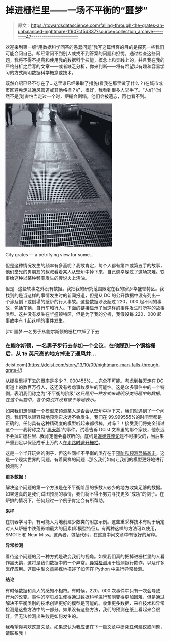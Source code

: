 # 掉进栅栏里——一场不平衡的“噩梦”

> 原文：<https://towardsdatascience.com/falling-through-the-grates-an-unbalanced-nightmare-1f907cf5d337?source=collection_archive---------47----------------------->

欢迎来到第一版“用数据科学回答的愚蠢问题”我写这篇博客的目的是探究一些我们可能会问自己，却经常问不到别人或找不到答案的问题和担忧。通过检查这些问题，我将不得不提高和使用我的数据科学技能，概念上和实践上的，并且我在我的严格分析之后写的文章——或者缺乏分析，你来判断——将有希望以有趣和容易学习的方式阐明数据科学概念或技术。

既然介绍已经不存在了…这里谁已经采取了措施(看我在那里做了什么？)在城市或市区避免走过通风管道或其他格栅？好，很好，我看到很多人举手了。“人们”(当然不是我)害怕当走过一个时，炉栅会倒塌，他们会被遗忘，再也看不到。

![](img/6cf0d0486da4ca71bbddc6695c1ef059.png)

City grates — a petrifying view for some…

但是这种情况发生的频率有多高呢？我敢肯定，每个人都有第四或第五手的故事，他们堂兄的男朋友的叔叔看着某人从壁炉中掉下来，自己侥幸躲过了这场灾难。轶事给这种以某种频率发生的传说火上浇油。

但是…这些轶事之外没有数据。我把我的研究范围限定在我的家乡华盛顿特区。我找到的是当这样的事情发生时的新闻报道，但是从 DC 的公开数据中没有列出一个涉及倒下或倒塌的壁炉的行人事故。这些数据涉及超过 220，000 起不同的事故，包括车辆、自行车和行人。下面的链接显示了当这样的事件发生时所写的故事类型。这并没有发生在华盛顿特区，但是为了我的分析，我假设每 220，000 起事故中有 1 起这样的事件发生。

[](https://dcist.com/story/13/10/09/nightmare-man-falls-through-grate-i/) [## 噩梦:一名男子从鲍尔斯顿的栅栏中掉了下去

### 在鲍尔斯顿，一名男子步行去参加一个会议，在他踩到一个钢格栅后，从 15 英尺高的地方掉进了通风井…

dcist.com](https://dcist.com/story/13/10/09/nightmare-man-falls-through-grate-i/) 

从栅栏里掉下去的概率是多少？. 000455%……完全不可能。考虑到每天走在 DC 街道上的数百万行人，这还没有考虑事故发生的可能性。这是众多事件中的一个特例，表明我们称之为“不平衡的阶级”*这只是用一种方式来说明分类问题中的数据，在这个问题中，各个类别并没有被平等地表示。*

如果我们想创建一个模型来预测某人是否会从壁炉中掉下来，我们就遇到了一个问题。我们可以很容易地预测它永远不会发生，我们在 99.999555%的时间里都是正确的。任何具有这种精确度的模型听起来都很棒，对吗？！接受我们将完全错过这个——我将称之为“[黑天鹅](https://en.wikipedia.org/wiki/Black_swan_theory)”的事件。试着告诉 DCist 文章里的那个家伙，他永远不会掉进栅栏里…我肯定他会喜欢听的。底线是[准确性悖论](https://en.wikipedia.org/wiki/Accuracy_paradox)是不可接受的，当后果严重到足以保证成千上万的人[在走路时避开栅栏](https://www.youtube.com/watch?v=CN8IjaZtDXw)。

这是一个半开玩笑的例子，但这些同样不平衡的类存在于[预防和预测恐怖袭击](https://ourworldindata.org/terrorism)。这是一个现实世界的问题，有着同样的问题…那么我们如何让我们的模型更好地进行预测呢？

**更多数据！**

解决这个问题的第一个方法是在不平衡阶层的多数人较少的地方收集足够的数据。如果这真的是我们试图预测的事情，我们将不得不努力寻找更多“成功”的例子。在炉排的情况下，任何超过一个例子肯定会有所帮助。

**采样**

在机器学习中，有可能人为地创建少数类的附加示例。这些重采样技术有助于确定对人从炉栅中跌落影响最大的因素(即模型特征)。有两种这样的方法可以使用，SMOTE 和 Near Miss。这两者，包括代码，在这篇中间文章中有很好的解释。

**异常检测**

看待这个问题的另一种方式是改变我们的视角。如果我们真的把掉进栅栏里的人看作黑天鹅，这将是我们数据中的一个异常。[异常检测](https://en.wikipedia.org/wiki/Anomaly_detection)用于检测银行欺诈，以及许多医疗应用。[这篇中型文章](/5-ways-to-detect-outliers-that-every-data-scientist-should-know-python-code-70a54335a623)熟练地描述了如何在 Python 中进行异常检测。

**结论**

有时候数据和真人的感知不相符。有时候，220，000 次事件中只有一次会导致行为的改变。事件的罕见发生使得通过数据科学进行预测变得更加困难，但是通过解决不平衡类别的技术创建更好的模型是可能的。收集更多数据、采样技术和异常检测是这些方法中的一部分。如果没有这些方法，我们的预测在纸上看起来会很好，但无法检测出失败是如何发生的。

我希望你喜欢这篇文章。如果您认为我应该在下一篇文章中研究任何建议或问题，请联系我！